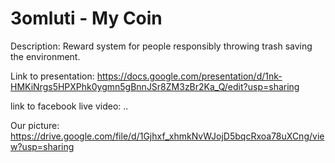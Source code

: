 # 3omluti - My Coin


Description:
Reward system for people responsibly throwing trash saving the environment.


Link to presentation:
https://docs.google.com/presentation/d/1nk-HMKiNrgs5HPXPhk0ygmn5gBnnJSr8ZM3zBr2Ka_Q/edit?usp=sharing

link to facebook live video:
..


Our picture:
https://drive.google.com/file/d/1Gjhxf_xhmkNvWJojD5bqcRxoa78uXCng/view?usp=sharing



